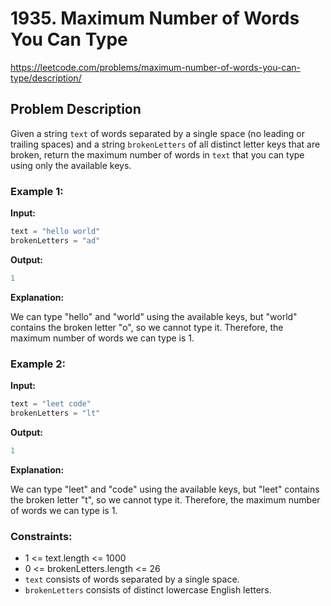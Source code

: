 # 1935. Maximum Number of Words You Can Type

https://leetcode.com/problems/maximum-number-of-words-you-can-type/description/

## Problem Description

Given a string `text` of words separated by a single space (no leading or trailing spaces) and a string `brokenLetters` of all distinct letter keys that are broken, return the maximum number of words in `text` that you can type using only the available keys.

### Example 1:

**Input:**

```python
text = "hello world"
brokenLetters = "ad"
```

**Output:**

```python
1
```

**Explanation:**

We can type "hello" and "world" using the available keys, but "world" contains the broken letter "o", so we cannot type it. Therefore, the maximum number of words we can type is 1.

### Example 2:

**Input:**

```python
text = "leet code"
brokenLetters = "lt"
```

**Output:**

```python
1
```

**Explanation:**

We can type "leet" and "code" using the available keys, but "leet" contains the broken letter "t", so we cannot type it. Therefore, the maximum number of words we can type is 1.

### Constraints:

- 1 <= text.length <= 1000
- 0 <= brokenLetters.length <= 26
- `text` consists of words separated by a single space.
- `brokenLetters` consists of distinct lowercase English letters.
